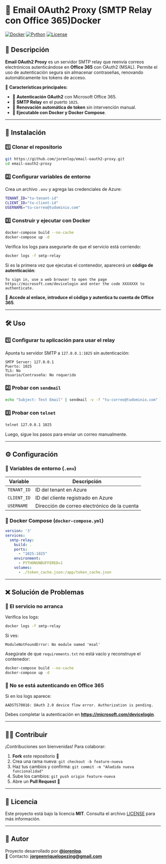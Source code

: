 # 📧 Email OAuth2 Proxy (SMTP Relay con Office 365)Docker

[![Docker](https://badgen.net/badge/icon/docker?icon=docker&label)](https://www.docker.com/)
[![Python](https://img.shields.io/badge/Python-3.9-blue)](https://www.python.org/)
[![License](https://img.shields.io/github/license/tuusuario/email-oauth2-proxy)](LICENSE)

## 📝 Descripción

**Email OAuth2 Proxy** es un servidor SMTP relay que reenvía correos electrónicos autenticándose en **Office 365** con OAuth2 (MSAL). Permite el uso de autenticación segura sin almacenar contraseñas, renovando automáticamente los tokens de acceso.

📌 **Características principales:**
- 🔐 **Autenticación OAuth2** con Microsoft Office 365.
- 📩 **SMTP Relay** en el puerto `1025`.
- 🔄 **Renovación automática de token** sin intervención manual.
- 🐳 **Ejecutable con Docker y Docker Compose**.

---

## 🚀 Instalación

### **1️⃣ Clonar el repositorio**
```sh
git https://github.com/jorenlop/email-oauth2-proxy.git
cd email-oauth2-proxy
```

### **2️⃣ Configurar variables de entorno**
Crea un archivo `.env` y agrega las credenciales de Azure:

```sh
TENANT_ID="tu-tenant-id"
CLIENT_ID="tu-client-id"
USERNAME="tu-correo@tudominio.com"
```

### **3️⃣ Construir y ejecutar con Docker**
```sh
docker-compose build --no-cache
docker-compose up -d
```

Verifica los logs para asegurarte de que el servicio está corriendo:
```sh
docker logs -f smtp-relay
```

Si es la primera vez que ejecutas el contenedor, aparecerá un **código de autenticación**:
```
To sign in, use a web browser to open the page https://microsoft.com/devicelogin and enter the code XXXXXXX to authenticate.
```
📌 **Accede al enlace, introduce el código y autentica tu cuenta de Office 365**.

---

## 🛠 Uso

### **1️⃣ Configurar tu aplicación para usar el relay**
Apunta tu servidor SMTP a `127.0.0.1:1025` sin autenticación:

```
SMTP Server: 127.0.0.1
Puerto: 1025
TLS: No
Usuario/Contraseña: No requerido
```

### **2️⃣ Probar con `sendmail`**
```sh
echo "Subject: Test Email" | sendmail -v -f "tu-correo@tudominio.com" -S 127.0.0.1:1025 destinatario@ejemplo.com
```

### **3️⃣ Probar con `telnet`**
```sh
telnet 127.0.0.1 1025
```
Luego, sigue los pasos para enviar un correo manualmente.

---

## ⚙ Configuración

### **📌 Variables de entorno (`.env`)**
| Variable    | Descripción |
|-------------|------------|
| `TENANT_ID` | ID del tenant en Azure |
| `CLIENT_ID` | ID del cliente registrado en Azure |
| `USERNAME`  | Dirección de correo electrónico de la cuenta |

### **📌 Docker Compose (`docker-compose.yml`)**
```yaml
version: '3'
services:
  smtp-relay:
    build: .
    ports:
      - "1025:1025"
    environment:
      - PYTHONUNBUFFERED=1
    volumes:
      - ./token_cache.json:/app/token_cache.json
```

---

## ❌ Solución de Problemas

### 🚨 **El servicio no arranca**
Verifica los logs:
```sh
docker logs -f smtp-relay
```
Si ves:
```
ModuleNotFoundError: No module named 'msal'
```
Asegúrate de que `requirements.txt` no está vacío y reconstruye el contenedor:

```sh
docker-compose build --no-cache
docker-compose up -d
```

### 🚨 **No se está autenticando en Office 365**
Si en los logs aparece:
```
AADSTS70016: OAuth 2.0 device flow error. Authorization is pending.
```
Debes completar la autenticación en **https://microsoft.com/devicelogin**.

---

## 👨‍💻 Contribuir

¡Contribuciones son bienvenidas! Para colaborar:

1. **Fork** este repositorio 🍴
2. Crea una rama nueva: `git checkout -b feature-nueva`
3. Haz tus cambios y confirma: `git commit -m "Añadida nueva funcionalidad"`
4. Sube los cambios: `git push origin feature-nueva`
5. Abre un **Pull Request** 🚀

---

## 📄 Licencia
Este proyecto está bajo la licencia **MIT**. Consulta el archivo [LICENSE](LICENSE) para más información.

---

## 🎯 Autor
Proyecto desarrollado por **[@jorenlop](https://github.com/jorenlop/email-oauth2-proxy.git)**.  
📩 Contacto: **jorgeenriquelopezing@gmail.com**
